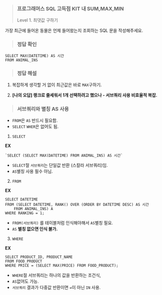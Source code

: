 <blockquote>
<h3 id="프로그래머스-sql-고득점-kit-내-summaxmin">프로그래머스 SQL 고득점 KIT 내 SUM,MAX,MIN</h3>
<p>Level 1. 최댓값 구하기</p>
</blockquote>
<p>가장 최근에 들어온 동물은 언제 들어왔는지 조회하는 SQL 문을 작성해주세요.</p>
<blockquote>
<h3 id="정답-확인">정답 확인</h3>
</blockquote>
<pre><code class="language-sql">SELECT MAX(DATETIME) AS 시간
FROM ANIMAL_INS</code></pre>
<blockquote>
<h3 id="정답-해설">정답 해설</h3>
</blockquote>
<ol>
<li><p>복잡하게 생각할 거 없이 최근값은 바로 <code>MAX</code>구하기.</p>
</li>
<li><p><strong>[나의 오답] 랭크로 줄세워서 1개 선택하려고 했으나 - 서브쿼리 사용 비효율적 복잡.</strong></p>
</li>
</ol>
<blockquote>
<h3 id="서브쿼리와-별칭-as-사용">서브쿼리와 별칭 AS 사용</h3>
</blockquote>
<ul>
<li><code>FROM</code>은 <code>AS</code> 반드시 필요함.</li>
<li><code>SELECT</code> <code>WHER</code>은 없어도 됨.</li>
</ul>
<ol>
<li><code>SELECT</code> </li>
</ol>
<p><strong>EX</strong></p>
<pre><code class="language-sql">`SELECT (SELECT MAX(DATETIME) FROM ANIMAL_INS) AS 시간`</code></pre>
<ul>
<li><code>SELECT</code>절 <code>서브쿼리</code>는 단일값 반환 (스칼라 서브쿼리)임.</li>
<li><code>AS</code>별칭 사용 필수 아님.</li>
</ul>
<ol start="2">
<li><code>FROM</code></li>
</ol>
<p><strong>EX</strong></p>
<pre><code class="language-sql">SELECT DATETIME
FROM (SELECT DATETIME, RANK() OVER (ORDER BY DATETIME DESC) AS 시간
    FROM ANIMAL_INS) A
WHERE RANKING = 1;</code></pre>
<ul>
<li><code>FROM(서브쿼리)</code> 를 테이블처럼 인식해야해서 <code>AS</code>별칭 필요.</li>
<li><code>AS</code> <strong>별칭 없으면 인식 불가.</strong></li>
</ul>
<ol start="3">
<li><code>WHERE</code></li>
</ol>
<p><strong>EX</strong></p>
<pre><code class="language-sql">SELECT PRODUCT_ID, PRODUCT_NAME
FROM FOOD_PRODUCT
WHERE PRICE = (SELECT MAX(PRICE) FROM FOOD_PRODUCT);</code></pre>
<ul>
<li><code>WHERE</code>절 서브쿼리는 하나의 값을 반환하는 조건식, </li>
<li><code>AS</code>없어도 가능.</li>
<li><code>서브쿼리</code> 결과가 다중값 반환이면 <code>=</code>이 아닌 <code>IN</code> 사용.</li>
</ul>